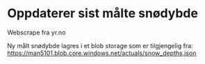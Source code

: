 # Oppdaterer sist målte snødybde

Webscrape fra yr.no

Ny målt snødybde lagres i et blob storage som er tilgjengelig fra:
https://man5101.blob.core.windows.net/actuals/snow_depths.json
